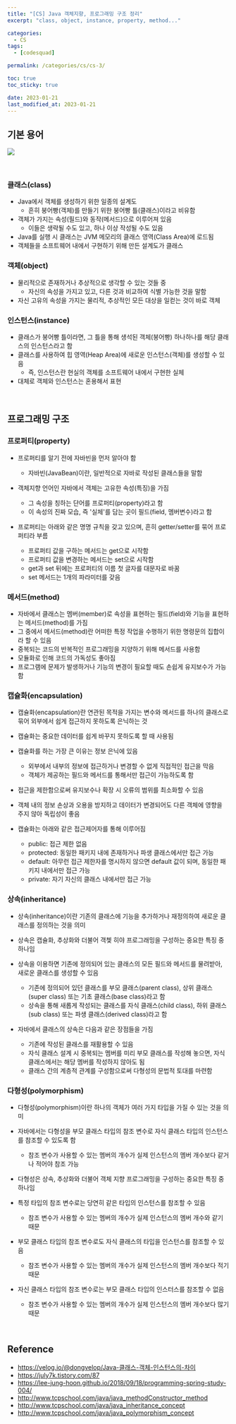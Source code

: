 ```yaml
---
title: "[CS] Java 객체지향, 프로그래밍 구조 정리"
excerpt: "class, object, instance, property, method..."

categories:
  - CS
tags:
  - [codesquad]

permalink: /categories/cs/cs-3/

toc: true
toc_sticky: true

date: 2023-01-21
last_modified_at: 2023-01-21
---
```


## 기본 용어

![](https://velog.velcdn.com/images/dongvelop/post/22a5ab00-c09f-4fc1-8709-89c4ff988370/image.png)

<br>

### 클래스(class)

- Java에서 객체를 생성하기 위한 일종의 설계도
    - 흔히 붕어빵(객체)를 만들기 위한 붕어빵 틀(클래스)이라고 비유함
- 객체가 가지는 속성(필드)와 동작(메서드)으로 이루어져 있음
    - 이들은 생략될 수도 있고, 하나 이상 작성될 수도 있음
- Java를 실행 시 클래스는 JVM 메모리의 클래스 영역(Class Area)에 로드됨
- 객체들을 소프트웨어 내에서 구현하기 위해 만든 설계도가 클래스

### 객체(object)

- 물리적으로 존재하거나 추상적으로 생각할 수 있는 것들 중
    - 자신의 속성을 가지고 있고, 다른 것과 비교하여 식별 가능한 것을 말함
- 자신 고유의 속성을 가지는 물리적, 추상적인 모든 대상을 일컫는 것이 바로 객체

### 인스턴스(instance)

- 클래스가 붕어빵 틀이라면, 그 틀을 통해 생석된 객체(붕어빵) 하나하나를 해당 클래스의 인스턴스라고 함
- 클래스를 사용하여 힙 영역(Heap Area)에 새로운 인스턴스(객체)를 생성할 수 있음
    - 즉, 인스턴스란 현실의 객체를 소프트웨어 내에서 구현한 실체
- 대체로 객체와 인스턴스는 혼용해서 표현

<br>

## 프로그래밍 구조

### 프로퍼티(property)

- 프로퍼티를 알기 전에 자바빈을 먼저 알아야 함
    - 자바빈(JavaBean)이란, 일반적으로 자바로 작성된 클래스들을 말함
- 객체지향 언어인 자바에서 객체는 고유한 속성(특징)을 가짐
    - 그 속성을 칭하는 단어를 프로퍼티(property)라고 함
    - 이 속성의 진짜 모습, 즉 '실체'를 담는 곳이 필드(field, 멤버변수)라고 함

- 프로퍼티는 아래와 같은 명명 규칙을 갖고 있으며, 흔히 getter/setter를 묶어 프로퍼티라 부름
    - 프로퍼티 값을 구하는 메서드는 get으로 시작함
    - 프로퍼티 값을 변경하는 메서드는 set으로 시작함
    - get과 set 뒤에는 프로퍼티의 이름 첫 글자를 대문자로 바꿈
    - set 메서드는 1개의 파라미터를 갖음

### 메서드(method)

- 자바에서 클래스는 멤버(member)로 속성을 표현하는 필드(field)와 기능을 표현하는 메서드(method)를 가짐
- 그 중에서 메서드(method)란 어떠한 특정 작업을 수행하기 위한 명령문의 집합이라 할 수 있음
- 중복되는 코드의 반복적인 프로그래밍을 지양하기 위해 메서드를 사용함
- 모듈화로 인해 코드의 가독성도 좋아짐
- 프로그램에 문제가 발생하거나 기능의 변경이 필요할 때도 손쉽게 유지보수가 가능함

### 캡슐화(encapsulation)

- 캡슐화(encapsulation)란 연관된 목적을 가지는 변수와 메서드를 하나의 클래스로 묶어 외부에서 쉽게 접근하지 못하도록 은닉하는 것
- 캡슐화는 중요한 데이터를 쉽게 바꾸지 못하도록 할 때 사용됨
- 캡슐화를 하는 가장 큰 이유는 정보 은닉에 있음
    - 외부에서 내부의 정보에 접근하거나 변경할 수 없게 직접적인 접근을 막음
    - 객체가 제공하는 필드와 메서드를 통해서만 접근이 가능하도록 함
- 접근을 제한함으로써 유지보수나 확장 시 오류의 범위를 최소화할 수 있음
- 객체 내의 정보 손상과 오용을 방지하고 데이터가 변경되어도 다른 객체에 영향을 주지 않아 독립성이 좋음

- 캡슐화는 아래와 같은 접근제어자를 통해 이루어짐
    - public: 접근 제한 없음
    - protected: 동일한 패키지 내에 존재하거나 파생 클래스에서만 접근 가능
    - default: 아무런 접근 제한자를 명시하지 않으면 default 값이 되며, 동일한 패키지 내에서만 접근 가능
    - private: 자기 자신의 클래스 내에서만 접근 가능

### 상속(inheritance)

- 상속(inheritance)이란 기존의 클래스에 기능을 추가하거나 재정의하여 새로운 클래스를 정의하는 것을 의미
- 상속은 캡슐화, 추상화와 더불어 객쳊 히야 프로그래밍을 구성하는 중요한 특징 중 하나임
- 상속을 이용하면 기존에 정의되어 있는 클래스의 모든 필드와 메서드를 물려받아, 새로운 클래스를 생성할 수 있음
    - 기존에 정의되어 있던 클래스를 부모 클래스(parent class), 상위 클래스(super class) 또는 기초 클래스(base class)라고 함
    - 상속을 통해 새롭게 작성되는 클래스를 자식 클래스(child class), 하위 클래스(sub class) 또는 파생 클래스(derived class)라고 함

- 자바에서 클래스의 상속은 다음과 같은 장점들을 가짐
    - 기존에 작성된 클래스를 재활용할 수 있음
    - 자식 클래스 설계 시 중복되는 멤버를 미리 부모 클래스를 작성해 놓으면, 자식 클래스에서는 해당 멤버를 작성하지 않아도 됨
    - 클래스 간의 계층적 관계를 구성함으로써 다형성의 문법적 토대를 마련함

### 다형성(polymorphism)

- 다형성(polymorphism)이란 하나의 객체가 여러 가지 타입을 가질 수 있는 것을 의미

- 자바에서는 다형성을 부모 클래스 타입의 참조 변수로 자식 클래스 타입의 인스턴스를 참조할 수 있도록 함
    - 참조 변수가 사용할 수 있는 멤버의 개수가 실제 인스턴스의 멤버 개수보다 같거나 적어야 참조 가능

- 다형성은 상속, 추상화와 더불어 객체 지향 프로그래밍을 구성하는 중요한 특징 중 하나임

- 특정 타입의 참조 변수로는 당연히 같은 타입의 인스턴스를 참조할 수 있음
    - 참조 변수가 사용할 수 있는 멤버의 개수가 실제 인스턴스의 멤버 개수와 같기 때문

- 부모 클래스 타입의 참조 변수로도 자식 클래스의 타입을 인스턴스를 참조할 수 있음
    - 참조 변수가 사용할 수 있는 멤버의 개수가 실제 인스턴스의 멤버 개수보다 적기 때문

- 자신 클래스 타입의 참조 변수로는 부모 클래스 타입의 인스터스를 참조할 수 없음
    - 참조 변수가 사용할 수 있는 멤버의 개수가 실제 인스턴스의 멤버 개수보다 많기 때문

<br>

## Reference

- <https://velog.io/@dongvelop/Java-클래스-객체-인스턴스의-차이>
- <https://july7k.tistory.com/87>
- <https://lee-jung-hoon.github.io/2018/09/18/programming-spring-study-004/>
- <http://www.tcpschool.com/java/java_methodConstructor_method>
- <http://www.tcpschool.com/java/java_inheritance_concept>
- <http://www.tcpschool.com/java/java_polymorphism_concept>
